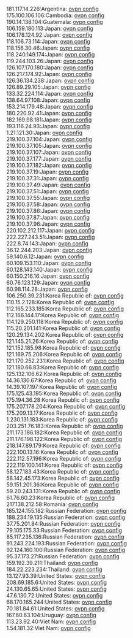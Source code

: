 181.117.14.226:Argentina: [ovpn config](vpn/181_117_14_226.ovpn)  
175.100.106.106:Cambodia: [ovpn config](vpn/175_100_106_106.ovpn)  
190.14.138.104:Guatemala: [ovpn config](vpn/190_14_138_104.ovpn)  
106.159.180.113:Japan: [ovpn config](vpn/106_159_180_113.ovpn)  
106.178.124.92:Japan: [ovpn config](vpn/106_178_124_92.ovpn)  
118.106.73.114:Japan: [ovpn config](vpn/118_106_73_114.ovpn)  
118.156.30.46:Japan: [ovpn config](vpn/118_156_30_46.ovpn)  
118.240.149.174:Japan: [ovpn config](vpn/118_240_149_174.ovpn)  
119.244.103.26:Japan: [ovpn config](vpn/119_244_103_26.ovpn)  
126.107.170.180:Japan: [ovpn config](vpn/126_107_170_180.ovpn)  
126.217.174.92:Japan: [ovpn config](vpn/126_217_174_92.ovpn)  
126.36.134.238:Japan: [ovpn config](vpn/126_36_134_238.ovpn)  
126.89.29.105:Japan: [ovpn config](vpn/126_89_29_105.ovpn)  
133.32.224.114:Japan: [ovpn config](vpn/133_32_224_114.ovpn)  
138.64.97.108:Japan: [ovpn config](vpn/138_64_97_108.ovpn)  
153.214.179.48:Japan: [ovpn config](vpn/153_214_179_48.ovpn)  
180.220.92.41:Japan: [ovpn config](vpn/180_220_92_41.ovpn)  
182.169.98.181:Japan: [ovpn config](vpn/182_169_98_181.ovpn)  
193.116.24.93:Japan: [ovpn config](vpn/193_116_24_93.ovpn)  
1.21.121.30:Japan: [ovpn config](vpn/1_21_121_30.ovpn)  
219.100.37.104:Japan: [ovpn config](vpn/219_100_37_104.ovpn)  
219.100.37.105:Japan: [ovpn config](vpn/219_100_37_105.ovpn)  
219.100.37.107:Japan: [ovpn config](vpn/219_100_37_107.ovpn)  
219.100.37.177:Japan: [ovpn config](vpn/219_100_37_177.ovpn)  
219.100.37.182:Japan: [ovpn config](vpn/219_100_37_182.ovpn)  
219.100.37.19:Japan: [ovpn config](vpn/219_100_37_19.ovpn)  
219.100.37.31:Japan: [ovpn config](vpn/219_100_37_31.ovpn)  
219.100.37.49:Japan: [ovpn config](vpn/219_100_37_49.ovpn)  
219.100.37.51:Japan: [ovpn config](vpn/219_100_37_51.ovpn)  
219.100.37.55:Japan: [ovpn config](vpn/219_100_37_55.ovpn)  
219.100.37.58:Japan: [ovpn config](vpn/219_100_37_58.ovpn)  
219.100.37.86:Japan: [ovpn config](vpn/219_100_37_86.ovpn)  
219.100.37.87:Japan: [ovpn config](vpn/219_100_37_87.ovpn)  
219.100.37.96:Japan: [ovpn config](vpn/219_100_37_96.ovpn)  
220.102.212.117:Japan: [ovpn config](vpn/220_102_212_117.ovpn)  
222.227.243.51:Japan: [ovpn config](vpn/222_227_243_51.ovpn)  
222.8.74.143:Japan: [ovpn config](vpn/222_8_74_143.ovpn)  
36.12.244.203:Japan: [ovpn config](vpn/36_12_244_203.ovpn)  
59.140.6.12:Japan: [ovpn config](vpn/59_140_6_12.ovpn)  
60.109.153.110:Japan: [ovpn config](vpn/60_109_153_110.ovpn)  
60.128.143.140:Japan: [ovpn config](vpn/60_128_143_140.ovpn)  
60.150.216.16:Japan: [ovpn config](vpn/60_150_216_16.ovpn)  
60.76.123.129:Japan: [ovpn config](vpn/60_76_123_129.ovpn)  
60.98.114.28:Japan: [ovpn config](vpn/60_98_114_28.ovpn)  
106.250.39.231:Korea Republic of: [ovpn config](vpn/106_250_39_231.ovpn)  
110.15.2.128:Korea Republic of: [ovpn config](vpn/110_15_2_128.ovpn)  
112.165.233.185:Korea Republic of: [ovpn config](vpn/112_165_233_185.ovpn)  
112.166.144.17:Korea Republic of: [ovpn config](vpn/112_166_144_17.ovpn)  
114.129.250.118:Korea Republic of: [ovpn config](vpn/114_129_250_118.ovpn)  
115.20.201.141:Korea Republic of: [ovpn config](vpn/115_20_201_141.ovpn)  
120.29.134.202:Korea Republic of: [ovpn config](vpn/120_29_134_202.ovpn)  
121.145.21.26:Korea Republic of: [ovpn config](vpn/121_145_21_26.ovpn)  
121.152.185.98:Korea Republic of: [ovpn config](vpn/121_152_185_98.ovpn)  
121.169.75.206:Korea Republic of: [ovpn config](vpn/121_169_75_206.ovpn)  
121.170.252.231:Korea Republic of: [ovpn config](vpn/121_170_252_231.ovpn)  
121.180.66.83:Korea Republic of: [ovpn config](vpn/121_180_66_83.ovpn)  
125.132.106.62:Korea Republic of: [ovpn config](vpn/125_132_106_62.ovpn)  
14.36.130.67:Korea Republic of: [ovpn config](vpn/14_36_130_67.ovpn)  
14.39.107.197:Korea Republic of: [ovpn config](vpn/14_39_107_197.ovpn)  
175.125.43.195:Korea Republic of: [ovpn config](vpn/175_125_43_195.ovpn)  
175.194.36.28:Korea Republic of: [ovpn config](vpn/175_194_36_28.ovpn)  
175.207.178.204:Korea Republic of: [ovpn config](vpn/175_207_178_204.ovpn)  
175.209.13.17:Korea Republic of: [ovpn config](vpn/175_209_13_17.ovpn)  
1.230.131.183:Korea Republic of: [ovpn config](vpn/1_230_131_183.ovpn)  
203.251.76.183:Korea Republic of: [ovpn config](vpn/203_251_76_183.ovpn)  
211.173.186.182:Korea Republic of: [ovpn config](vpn/211_173_186_182.ovpn)  
211.176.198.122:Korea Republic of: [ovpn config](vpn/211_176_198_122.ovpn)  
218.147.89.179:Korea Republic of: [ovpn config](vpn/218_147_89_179.ovpn)  
222.100.13.16:Korea Republic of: [ovpn config](vpn/222_100_13_16.ovpn)  
222.112.57.196:Korea Republic of: [ovpn config](vpn/222_112_57_196.ovpn)  
222.119.100.141:Korea Republic of: [ovpn config](vpn/222_119_100_141.ovpn)  
58.127.183.43:Korea Republic of: [ovpn config](vpn/58_127_183_43.ovpn)  
58.142.45.173:Korea Republic of: [ovpn config](vpn/58_142_45_173.ovpn)  
59.151.201.36:Korea Republic of: [ovpn config](vpn/59_151_201_36.ovpn)  
59.20.243.131:Korea Republic of: [ovpn config](vpn/59_20_243_131.ovpn)  
61.76.60.23:Korea Republic of: [ovpn config](vpn/61_76_60_23.ovpn)  
217.138.212.58:Romania: [ovpn config](vpn/217_138_212_58.ovpn)  
185.124.155.182:Russian Federation: [ovpn config](vpn/185_124_155_182.ovpn)  
188.234.19.135:Russian Federation: [ovpn config](vpn/188_234_19_135.ovpn)  
37.75.201.84:Russian Federation: [ovpn config](vpn/37_75_201_84.ovpn)  
79.105.175.33:Russian Federation: [ovpn config](vpn/79_105_175_33.ovpn)  
85.117.235.136:Russian Federation: [ovpn config](vpn/85_117_235_136.ovpn)  
91.243.224.193:Russian Federation: [ovpn config](vpn/91_243_224_193.ovpn)  
92.124.160.100:Russian Federation: [ovpn config](vpn/92_124_160_100.ovpn)  
95.37.173.27:Russian Federation: [ovpn config](vpn/95_37_173_27.ovpn)  
159.192.39.211:Thailand: [ovpn config](vpn/159_192_39_211.ovpn)  
184.22.223.234:Thailand: [ovpn config](vpn/184_22_223_234.ovpn)  
13.127.93.39:United States: [ovpn config](vpn/13_127_93_39.ovpn)  
208.69.185.6:United States: [ovpn config](vpn/208_69_185_6.ovpn)  
24.130.65.65:United States: [ovpn config](vpn/24_130_65_65.ovpn)  
47.6.130.72:United States: [ovpn config](vpn/47_6_130_72.ovpn)  
68.170.165.244:United States: [ovpn config](vpn/68_170_165_244.ovpn)  
70.181.84.61:United States: [ovpn config](vpn/70_181_84_61.ovpn)  
167.60.63.104:Uruguay: [ovpn config](vpn/167_60_63_104.ovpn)  
113.23.92.40:Viet Nam: [ovpn config](vpn/113_23_92_40.ovpn)  
1.54.181.32:Viet Nam: [ovpn config](vpn/1_54_181_32.ovpn)  
